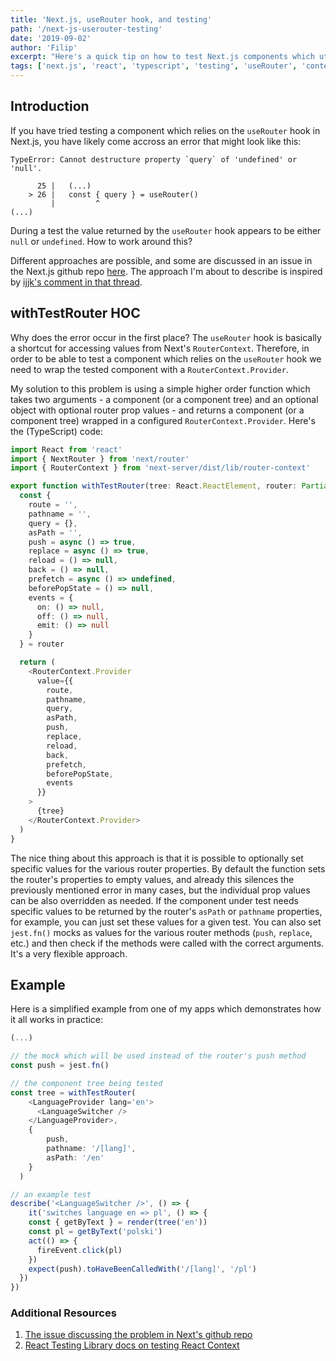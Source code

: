 ```yaml
---
title: 'Next.js, useRouter hook, and testing'
path: '/next-js-userouter-testing'
date: '2019-09-02'
author: 'Filip'
excerpt: "Here's a quick tip on how to test Next.js components which utilize the useRouter hook."
tags: ['next.js', 'react', 'typescript', 'testing', 'useRouter', 'context']
---
```


## Introduction

If you have tried testing a component which relies on the `useRouter` hook in Next.js, you have likely come accross an error that might look like this:

```
TypeError: Cannot destructure property `query` of 'undefined' or 'null'.

      25 |   (...)
    > 26 |   const { query } = useRouter()
         |         ^
(...)
```

During a test the value returned by the `useRouter` hook appears to be either `null` or `undefined`. How to work around this?

Different approaches are possible, and some are discussed in an issue in the Next.js github repo [here](https://github.com/zeit/next.js/issues/7479). The approach I'm about to describe is inspired by [ijjk's comment in that thread](https://github.com/zeit/next.js/issues/7479#issuecomment-498031927).

## withTestRouter HOC

Why does the error occur in the first place? The `useRouter` hook is basically a shortcut for accessing values from Next's `RouterContext`. Therefore, in order to be able to test a component which relies on the `useRouter` hook we need to wrap the tested component with a `RouterContext.Provider`.

My solution to this problem is using a simple higher order function which takes two arguments - a component (or a component tree) and an optional object with optional router prop values - and returns a component (or a component tree) wrapped in a configured `RouterContext.Provider`. Here's the (TypeScript) code:

```typescript
import React from 'react'
import { NextRouter } from 'next/router'
import { RouterContext } from 'next-server/dist/lib/router-context'

export function withTestRouter(tree: React.ReactElement, router: Partial<NextRouter> = {}) {
  const {
    route = '',
    pathname = '',
    query = {},
    asPath = '',
    push = async () => true,
    replace = async () => true,
    reload = () => null,
    back = () => null,
    prefetch = async () => undefined,
    beforePopState = () => null,
    events = {
      on: () => null,
      off: () => null,
      emit: () => null
    }
  } = router

  return (
    <RouterContext.Provider
      value={{
        route,
        pathname,
        query,
        asPath,
        push,
        replace,
        reload,
        back,
        prefetch,
        beforePopState,
        events
      }}
    >
      {tree}
    </RouterContext.Provider>
  )
}
```

The nice thing about this approach is that it is possible to optionally set specific values for the various router properties. By default the function sets the router's properties to empty values, and already this silences the previously mentioned error in many cases, but the individual prop values can be also overridden as needed. If the component under test needs specific values to be returned by the router's `asPath` or `pathname` properties, for example, you can just set these values for a given test. You can also set `jest.fn()` mocks as values for the various router methods (`push`, `replace`, etc.) and then check if the methods were called with the correct arguments. It's a very flexible approach.

## Example

Here is a simplified example from one of my apps which demonstrates how it all works in practice:

```typescript
(...)

// the mock which will be used instead of the router's push method
const push = jest.fn()

// the component tree being tested
const tree = withTestRouter(
    <LanguageProvider lang='en'>
      <LanguageSwitcher />
    </LanguageProvider>,
    {
  		push,
  		pathname: '/[lang]',
  		asPath: '/en'
  	}
  )

// an example test
describe('<LanguageSwitcher />', () => {
	it('switches language en => pl', () => {
    const { getByText } = render(tree('en'))
    const pl = getByText('polski')
    act(() => {
      fireEvent.click(pl)
    })
    expect(push).toHaveBeenCalledWith('/[lang]', '/pl')
  })
})
```

### Additional Resources

1. [The issue discussing the problem in Next's github repo](https://github.com/zeit/next.js/issues/7479)
2. [React Testing Library docs on testing React Context](https://testing-library.com/docs/example-react-context)
